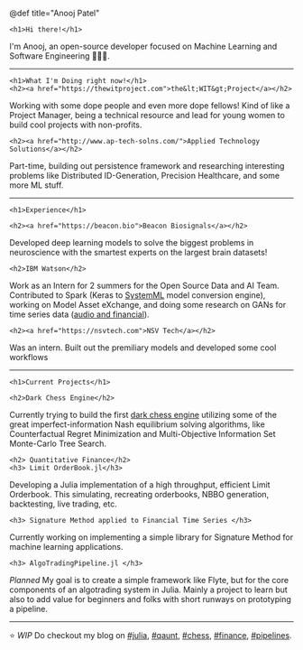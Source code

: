 @def title="Anooj Patel"

~~~
<h1>Hi there!</h1>
~~~

I'm Anooj, an open-source developer focused on Machine Learning and 
Software Engineering 👨🏽‍💻.

---

~~~
<h1>What I'm Doing right now!</h1>
<h2><a href="https://thewitproject.com">the&lt;WIT&gt;Project</a></h2>
~~~
Working with some dope people and even more dope fellows! Kind of
like a Project Manager, being a technical resource and lead for
young women to build cool projects with non-profits.

~~~
<h2><a href="http://www.ap-tech-solns.com/">Applied Technology Solutions</a></h2>
~~~
Part-time, building out persistence framework and researching interesting problems
like Distributed ID-Generation, Precision Healthcare, and some more ML stuff.

---

~~~
<h1>Experience</h1>

<h2><a href="https://beacon.bio">Beacon Biosignals</a></h2>
~~~

Developed deep learning models to solve the biggest problems in
neuroscience with the smartest experts on the largest brain datasets!

~~~
<h2>IBM Watson</h2>
~~~

Work as an Intern for 2 summers for the Open Source Data and AI Team. 
Contributed to Spark (Keras to [SystemML](https://github.com/apache/systemds) model conversion engine),
working on Model Asset eXchange, and doing some research on 
GANs for time series data ([audio and financial](https://github.com/IBM/MAX-Audio-Sample-Generator)).

~~~
<h2><a href="https://nsvtech.com">NSV Tech</a></h2>
~~~
Was an intern. Built out the premiliary models and developed some cool workflows

---

~~~
<h1>Current Projects</h1>

<h2>Dark Chess Engine</h2>
~~~

Currently trying to build the first [dark chess engine](https://github.com/anoojpatel/ImpCatcher) utilizing some of the 
great imperfect-information Nash equilibrium solving algorithms, like Counterfactual
Regret Minimization and Multi-Objective Information Set Monte-Carlo Tree Search.

~~~
<h2> Quantitative Finance</h2>
<h3> Limit OrderBook.jl</h3>
~~~
Developing a Julia implementation of a high throughput, efficient Limit Orderbook.
This simulating, recreating orderbooks, NBBO generation, backtesting,
live trading, etc.

~~~
<h3> Signature Method applied to Financial Time Series </h3>
~~~
Currently working on implementing a simple library for Signature Method
for machine learning applications.

~~~
<h3> AlgoTradingPipeline.jl </h3>
~~~
*Planned*
My goal is to create a simple framework like Flyte, but for the core components
of an algotrading system in Julia. Mainly a project to learn but also to add
value for beginners and folks with short runways on prototyping a pipeline.


---

:star: *WIP* Do checkout my blog on [#julia](/tag/julia),
[#qaunt](/tag/quant), [#chess](/tag/chess), [#finance](/tag/finance), [#pipelines](/tag/pipline).
